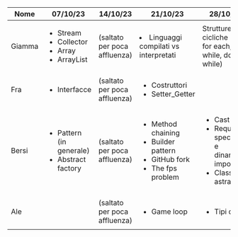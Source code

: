 | Nome   | 07/10/23                                                                   | 14/10/23                     | 21/10/23                                                                                              | 28/10/23                                                                                             | 04/11/23                                  | 12/11/23                                                                                                                       |
|--------|----------------------------------------------------------------------------|------------------------------|-------------------------------------------------------------------------------------------------------|------------------------------------------------------------------------------------------------------|-------------------------------------------|--------------------------------------------------------------------------------------------------------------------------------|
| Giamma | <ul><li>Stream</li><li>Collector</li><li>Array</li><li>ArrayList</li></ul> | (saltato per poca affluenza) | <li>Linguaggi compilati vs interpretati</li>                                                          |Strutture cicliche (for, for each, while, do while)                                                   | <ul><li>Switch, break, continue</li></ul> |                                                                                                                                |
| Fra    | <ul><li>Interfacce</li></ul>                                               | (saltato per poca affluenza) | <ul><li>Costruttori</li><li>Setter_Getter</li></ul>                                                   |                                                                                                      |                                           |                                                                                                                                |
| Bersi  | <ul><li>Pattern (in generale)</li><li>Abstract factory</li></ul>           | (saltato per poca affluenza) | <ul><li>Method chaining</li><li>Builder pattern</li><li>GitHub fork</li><li>The fps problem</li></ul> | <ul><li>Cast</li><li>Requisiti, specifiche e dinamiche importanti</li><li>Classi astratte</li></ul>  | <ul><li>UML</li></ul>                     | <ul><li>Singleton</li><li>DRY</li><li>YAGNI</li><li>AOOO</li><li>LBYL</li><li>EAFP</li><li>Coesione vs accoppiamento</li></ul> |
| Ale    |                                                                            | (saltato per poca affluenza) | <ul><li>Game loop</li></ul>                                                                           | <ul><li>Tipi di dati</li></ul>                                                                       | <ul><li>Regex</li></ul>                   |          <ul><li>Cloud computing</li></ul>                                                                                                                      |

